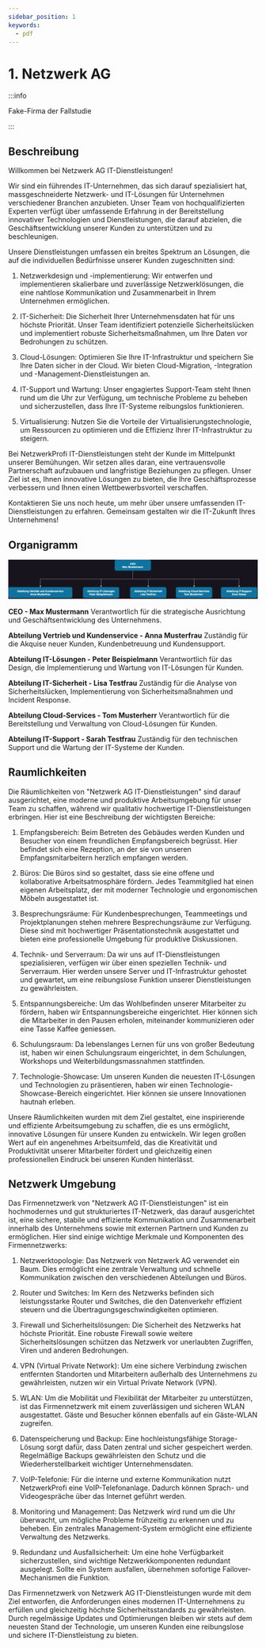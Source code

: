 ```yaml
---
sidebar_position: 1
keywords:
  - pdf
---
```


# 1. Netzwerk AG
:::info

Fake-Firma der Fallstudie

:::

## Beschreibung

Willkommen bei Netzwerk AG IT-Dienstleistungen!

Wir sind ein führendes IT-Unternehmen, das sich darauf spezialisiert hat, massgeschneiderte Netzwerk- und IT-Lösungen für Unternehmen verschiedener Branchen anzubieten. Unser Team von hochqualifizierten Experten verfügt über umfassende Erfahrung in der Bereitstellung innovativer Technologien und Dienstleistungen, die darauf abzielen, die Geschäftsentwicklung unserer Kunden zu unterstützen und zu beschleunigen.

Unsere Dienstleistungen umfassen ein breites Spektrum an Lösungen, die auf die individuellen Bedürfnisse unserer Kunden zugeschnitten sind:

1. Netzwerkdesign und -implementierung: Wir entwerfen und implementieren skalierbare und zuverlässige Netzwerklösungen, die eine nahtlose Kommunikation und Zusammenarbeit in Ihrem Unternehmen ermöglichen.

2. IT-Sicherheit: Die Sicherheit Ihrer Unternehmensdaten hat für uns höchste Priorität. Unser Team identifiziert potenzielle Sicherheitslücken und implementiert robuste Sicherheitsmaßnahmen, um Ihre Daten vor Bedrohungen zu schützen.

3. Cloud-Lösungen: Optimieren Sie Ihre IT-Infrastruktur und speichern Sie Ihre Daten sicher in der Cloud. Wir bieten Cloud-Migration, -Integration und -Management-Dienstleistungen an.

4. IT-Support und Wartung: Unser engagiertes Support-Team steht Ihnen rund um die Uhr zur Verfügung, um technische Probleme zu beheben und sicherzustellen, dass Ihre IT-Systeme reibungslos funktionieren.

5. Virtualisierung: Nutzen Sie die Vorteile der Virtualisierungstechnologie, um Ressourcen zu optimieren und die Effizienz Ihrer IT-Infrastruktur zu steigern.

Bei NetzwerkProfi IT-Dienstleistungen steht der Kunde im Mittelpunkt unserer Bemühungen. Wir setzen alles daran, eine vertrauensvolle Partnerschaft aufzubauen und langfristige Beziehungen zu pflegen. Unser Ziel ist es, Ihnen innovative Lösungen zu bieten, die Ihre Geschäftsprozesse verbessern und Ihnen einen Wettbewerbsvorteil verschaffen.

Kontaktieren Sie uns noch heute, um mehr über unsere umfassenden IT-Dienstleistungen zu erfahren. Gemeinsam gestalten wir die IT-Zukunft Ihres Unternehmens!



## Organigramm

[![Org](../img/NetzwerkAG.png)](https://gaebi4102.github.io/bbzbl-modul-117/docs/img/NetzwerkAG.png)

**CEO - Max Mustermann**
Verantwortlich für die strategische Ausrichtung und Geschäftsentwicklung des Unternehmens.

**Abteilung Vertrieb und Kundenservice - Anna Musterfrau**
Zuständig für die Akquise neuer Kunden, Kundenbetreuung und Kundensupport.

**Abteilung IT-Lösungen - Peter Beispielmann**
Verantwortlich für das Design, die Implementierung und Wartung von IT-Lösungen für Kunden.

**Abteilung IT-Sicherheit - Lisa Testfrau**
Zuständig für die Analyse von Sicherheitslücken, Implementierung von Sicherheitsmaßnahmen und Incident Response.

**Abteilung Cloud-Services - Tom Musterherr**
Verantwortlich für die Bereitstellung und Verwaltung von Cloud-Lösungen für Kunden.

**Abteilung IT-Support - Sarah Testfrau**
Zuständig für den technischen Support und die Wartung der IT-Systeme der Kunden.



## Raumlichkeiten 
Die Räumlichkeiten von "Netzwerk AG IT-Dienstleistungen" sind darauf ausgerichtet, eine moderne und produktive Arbeitsumgebung für unser Team zu schaffen, während wir qualitativ hochwertige IT-Dienstleistungen erbringen. 
Hier ist eine Beschreibung der wichtigsten Bereiche:

1. Empfangsbereich: Beim Betreten des Gebäudes werden Kunden und Besucher von einem freundlichen Empfangsbereich begrüsst. Hier befindet sich eine Rezeption, an der sie von unseren Empfangsmitarbeitern herzlich empfangen werden.

2. Büros: Die Büros sind so gestaltet, dass sie eine offene und kollaborative Arbeitsatmosphäre fördern. Jedes Teammitglied hat einen eigenen Arbeitsplatz, der mit moderner Technologie und ergonomischen Möbeln ausgestattet ist.

3. Besprechungsräume: Für Kundenbesprechungen, Teammeetings und Projektplanungen stehen mehrere Besprechungsräume zur Verfügung. Diese sind mit hochwertiger Präsentationstechnik ausgestattet und bieten eine professionelle Umgebung für produktive Diskussionen.

4. Technik- und Serverraum: Da wir uns auf IT-Dienstleistungen spezialisieren, verfügen wir über einen speziellen Technik- und Serverraum. Hier werden unsere Server und IT-Infrastruktur gehostet und gewartet, um eine reibungslose Funktion unserer Dienstleistungen zu gewährleisten.

5. Entspannungsbereiche: Um das Wohlbefinden unserer Mitarbeiter zu fördern, haben wir Entspannungsbereiche eingerichtet. Hier können sich die Mitarbeiter in den Pausen erholen, miteinander kommunizieren oder eine Tasse Kaffee geniessen.

6. Schulungsraum: Da lebenslanges Lernen für uns von großer Bedeutung ist, haben wir einen Schulungsraum eingerichtet, in dem Schulungen, Workshops und Weiterbildungsmassnahmen stattfinden.

7. Technologie-Showcase: Um unseren Kunden die neuesten IT-Lösungen und Technologien zu präsentieren, haben wir einen Technologie-Showcase-Bereich eingerichtet. Hier können sie unsere Innovationen hautnah erleben.

Unsere Räumlichkeiten wurden mit dem Ziel gestaltet, eine inspirierende und effiziente Arbeitsumgebung zu schaffen, die es uns ermöglicht, innovative Lösungen für unsere Kunden zu entwickeln. Wir legen großen Wert auf ein angenehmes Arbeitsumfeld, das die Kreativität und Produktivität unserer Mitarbeiter fördert und gleichzeitig einen professionellen Eindruck bei unseren Kunden hinterlässt.


## Netzwerk Umgebung
Das Firmennetzwerk von "Netzwerk AG IT-Dienstleistungen" ist ein hochmodernes und gut strukturiertes IT-Netzwerk, das darauf ausgerichtet ist, eine sichere, stabile und effiziente Kommunikation und Zusammenarbeit innerhalb des Unternehmens sowie mit externen Partnern und Kunden zu ermöglichen. Hier sind einige wichtige Merkmale und Komponenten des Firmennetzwerks:

1. Netzwerktopologie: Das Netzwerk von Netzwerk AG verwendet ein Baum. Dies ermöglicht eine zentrale Verwaltung und schnelle Kommunikation zwischen den verschiedenen Abteilungen und Büros.

2. Router und Switches: Im Kern des Netzwerks befinden sich leistungsstarke Router und Switches, die den Datenverkehr effizient steuern und die Übertragungsgeschwindigkeiten optimieren.

3. Firewall und Sicherheitslösungen: Die Sicherheit des Netzwerks hat höchste Priorität. Eine robuste Firewall sowie weitere Sicherheitslösungen schützen das Netzwerk vor unerlaubten Zugriffen, Viren und anderen Bedrohungen.

4. VPN (Virtual Private Network): Um eine sichere Verbindung zwischen entfernten Standorten und Mitarbeitern außerhalb des Unternehmens zu gewährleisten, nutzen wir ein Virtual Private Network (VPN).

5. WLAN: Um die Mobilität und Flexibilität der Mitarbeiter zu unterstützen, ist das Firmennetzwerk mit einem zuverlässigen und sicheren WLAN ausgestattet. Gäste und Besucher können ebenfalls auf ein Gäste-WLAN zugreifen.

6. Datenspeicherung und Backup: Eine hochleistungsfähige Storage-Lösung sorgt dafür, dass Daten zentral und sicher gespeichert werden. Regelmäßige Backups gewährleisten den Schutz und die Wiederherstellbarkeit wichtiger Unternehmensdaten.

7. VoIP-Telefonie: Für die interne und externe Kommunikation nutzt NetzwerkProfi eine VoIP-Telefonanlage. Dadurch können Sprach- und Videogespräche über das Internet geführt werden.

8. Monitoring und Management: Das Netzwerk wird rund um die Uhr überwacht, um mögliche Probleme frühzeitig zu erkennen und zu beheben. Ein zentrales Management-System ermöglicht eine effiziente Verwaltung des Netzwerks.

9. Redundanz und Ausfallsicherheit: Um eine hohe Verfügbarkeit sicherzustellen, sind wichtige Netzwerkkomponenten redundant ausgelegt. Sollte ein System ausfallen, übernehmen sofortige Failover-Mechanismen die Funktion.

Das Firmennetzwerk von Netzwerk AG IT-Dienstleistungen wurde mit dem Ziel entworfen, die Anforderungen eines modernen IT-Unternehmens zu erfüllen und gleichzeitig höchste Sicherheitsstandards zu gewährleisten. Durch regelmässige Updates und Optimierungen bleiben wir stets auf dem neuesten Stand der Technologie, um unseren Kunden eine reibungslose und sichere IT-Dienstleistung zu bieten.

